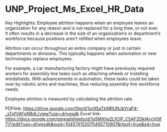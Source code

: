 # UNP_Project_Ms_Excel_HR_Data

Key Highlights:                  Employee attrition happens when an employee leaves an organization for any reason and is not replaced for a long time, or not ever. It often results in a decrease in the size of an organization’s or department’s workforce because positions aren’t refilled when employees leave.

Attrition can occur throughout an entire company or just in certain departments or divisions. This typically happens when automation or new technologies replace employees.

For example, a car manufacturing factory might have previously required workers for assembly line tasks such as attaching wheels or installing windshields. With advancements in automation, these tasks could be taken over by robotic arms and machines, thus reducing assembly line workforce needs.

Employee attrition is measured by calculating the attrition rate.

 PDFlink: https://drive.google.com/file/d/1or95aTkMRUNJbYraP4-_sTofVAFqN8dL/view?usp=drivesdk
 Excel link: 
 https://docs.google.com/spreadsheets/d/1q5MXljq2LfCIP_C5AF2DkIArxV0tf7j7/edit?usp=drivesdk&ouid=104574152075495710907&rtpof=true&sd=true
